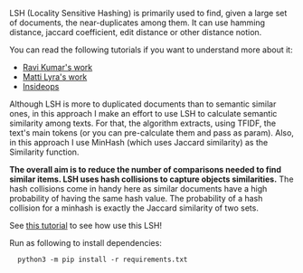 

LSH (Locality Sensitive Hashing) is primarily used to find, given a large set of documents, the near-duplicates among them.
It can use hamming distance, jaccard coefficient, edit distance or other distance notion. 

You can read the following tutorials if you want to understand more about it:

- [Ravi Kumar's work](https://users.soe.ucsc.edu/~niejiazhong/slides/kumar.pdf)
- [Matti Lyra's work](https://mattilyra.github.io/2017/05/23/document-deduplication-with-lsh.html)
- [Insideops](https://insideops.wordpress.com/2015/07/30/similarity-search-and-hashing-for-text-documents/)

Although LSH is more to duplicated documents than to semantic similar ones, in this approach I make an effort to use LSH 
to calculate semantic similarity among texts. For that, the algorithm extracts, using TFIDF, the text's main tokens 
(or you can pre-calculate them and pass as param). Also, in this approach I use MinHash (which uses Jaccard similarity) as the 
Similarity function.

**The overall aim is to reduce the number of comparisons needed to find similar items. LSH uses hash collisions to capture objects similarities.**
The hash collisions come in handy here as similar documents have a high probability of having the same hash value. 
The probability of a hash collision for a minhash is exactly the Jaccard similarity of two sets.

See [this tutorial](tutorial.ipynb) to see how use this LSH!

Run as following to install dependencies:

```
  python3 -m pip install -r requirements.txt
```
